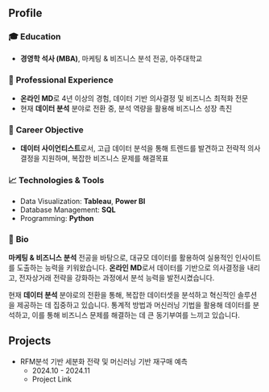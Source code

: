 ## Profile

### 🎓 **Education**  
- **경영학 석사 (MBA)**, 마케팅 & 비즈니스 분석 전공, 아주대학교

### 💼 **Professional Experience**  
- **온라인 MD**로 4년 이상의 경험, 데이터 기반 의사결정 및 비즈니스 최적화 전문
- 현재 **데이터 분석** 분야로 전환 중, 분석 역량을 활용해 비즈니스 성장 촉진

### 🚀 **Career Objective**  
- **데이터 사이언티스트**로서, 고급 데이터 분석을 통해 트렌드를 발견하고 전략적 의사결정을 지원하며, 복잡한 비즈니스 문제를 해결목표

### 📈 **Technologies & Tools**  
- Data Visualization: **Tableau**, **Power BI**  
- Database Management: **SQL**  
- Programming: **Python**

### 💬 **Bio**  
**마케팅 & 비즈니스 분석** 전공을 바탕으로, 대규모 데이터를 활용하여 실용적인 인사이트를 도출하는 능력을 키워왔습니다. **온라인 MD**로서 데이터를 기반으로 의사결정을 내리고, 전자상거래 전략을 강화하는 과정에서 분석 능력을 발전시켰습니다.

현재 **데이터 분석** 분야로의 전환을 통해, 복잡한 데이터셋을 분석하고 혁신적인 솔루션을 제공하는 데 집중하고 있습니다. 통계적 방법과 머신러닝 기법을 활용해 데이터를 분석하고, 이를 통해 비즈니스 문제를 해결하는 데 큰 동기부여를 느끼고 있습니다.

## Projects

- RFM분석 기반 세분화 전략 및 머신러닝 기반 재구매 예측
    - 2024.10 - 2024.11
    - Project Link
